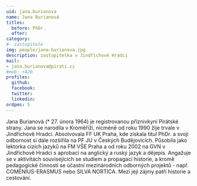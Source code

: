 ```yaml
---
uid: jana.burianova
name: Jana Burianová
titles:
  before: PhDr.
  after:
category:
#- zastupitele
img: people/jana-burianova.jpg
description: zastupitelka v Jindřichově Hradci
mail:
- jana.burianova@pirati.cz
#mob: +420
profiles:
  github:
  facebook:				
  twitter:
  linkedin:
ordpms: 5 
---
```


Jana Burianová (* 27. února 1964) je registrovanou příznivkyní Pirátské strany. Jana se narodila v Kroměříži, nicméně od roku 1990 žije trvale v Jindřichově Hradci. Absolvovala FF UK Praha, kde získala titul PhDr. a svoji odbornost si dále rozšířila na PF JU v Českých Budějovicích. Působila jako lektorka cizích jazyků na FM VŠE Praha a od roku 2002 na GVN v Jindřichově Hradci s aprobací na anglický a ruský jazyk a dějepis. Angažuje se v aktivitách souvisejících se studiem a propagací historie, a kromě pedagogické činnosti se účastní mezinárodních odborných projektů - např. COMENIUS-ERASMUS nebo SILVA NORTICA. Mezi její zájmy patří historie a cestování.
